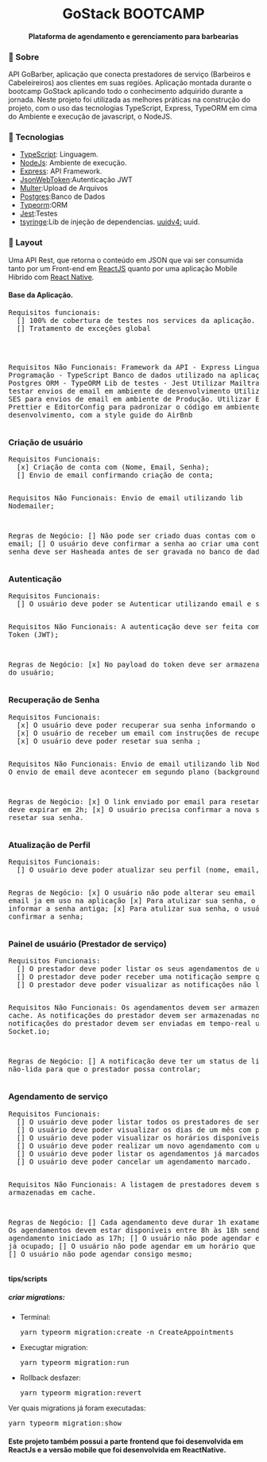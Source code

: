 <h1 align="center">
GoStack BOOTCAMP
</h1>
<h4 align="center">
Plataforma de agendamento e gerenciamento para barbearias
</h4>
<h3>💬 Sobre</h3>
<p>API GoBarber, aplicação que conecta prestadores de serviço (Barbeiros e Cabeleireiros) aos clientes em suas regiões. Aplicação montada durante o bootcamp GoStack aplicando todo o conhecimento adquirido durante a jornada. Neste projeto foi utilizada as melhores práticas na construção do projeto, com o uso das tecnologias TypeScript, Express, TypeORM em cima do Ambiente e execução de javascript, o NodeJS.</p>
<h3>🚀 Tecnologias</h3>
<ul>
	<li><a href="https://www.typescriptlang.org/">TypeScript</a>: Linguagem.</li>
	<li><a href="https://nodejs.org/en/">NodeJs</a>: Ambiente de execução.</li>
	<li><a href="https://expressjs.com/">Express</a>: API Framework.</li>
	<li><a href="https://github.com/auth0/node-jsonwebtoken">JsonWebToken</a>:Autenticação JWT</li>
	<li><a href="https://github.com/expressjs/multer">Multer</a>:Upload de Arquivos</li>
	<li><a href="https://www.postgresql.org/">Postgres</a>:Banco de Dados</li>
	<li><a href="https://typeorm.io/#/">Typeorm</a>:ORM</li>
	<li><a href="https://jestjs.io/">Jest</a>:Testes</li>
	<li><a href="https://github.com/microsoft/tsyringe">tsyringe</a>:Lib de injeção de dependencias. <a href="https://github.com/thenativeweb/uuidv4#readme">uuidv4:</a> uuid.</li>
</ul>
<h3>🔖 Layout</h3>
<p>Uma API Rest, que retorna o conteúdo em JSON que vai ser consumida tanto por um Front-end em <a href="https://reactjs.org/">ReactJS</a> quanto por uma aplicação Mobile Hibrido com <a href="https://reactnative.dev/">React Native</a>.</p>
<h4>Base da Aplicação.</h4>
<pre>
Requisitos funcionais:
  [] 100% de cobertura de testes nos services da aplicação.
  [] Tratamento de exceções global
  <br/>

Requisitos Não Funcionais:
   Framework da API - Express
   Linguagem de Programação - TypeScript
   Banco de dados utilizado na aplicação - Postgres
   ORM - TypeORM
   Lib de testes - Jest
   Utilizar Mailtrap para testar envios de email em ambiente de desenvolvimento
   Utilizar Amazon SES para envios de email em ambiente de Produção.
   Utilizar Eslint, Prettier e EditorConfig para padronizar o código em ambiente de desenvolvimento, com a style guide do AirBnb
</pre>
<h3>Criação de usuário</h3>
<pre>
Requisitos Funcionais:
  [x] Criação de conta com (Nome, Email, Senha);
  [] Envio de email confirmando criação de conta;

Requisitos Não Funcionais:
   Envio de email utilizando lib Nodemailer;

Regras de Negócio:
  [] Não pode ser criado duas contas com o mesmo email;
  [] O usuário deve confirmar a senha ao criar uma conta.
  [] A senha deve ser Hasheada antes de ser gravada no banco de dados;
</pre>
<h3>Autenticação</h3>
<pre>
Requisitos Funcionais:
  [] O usuário deve poder se Autenticar utilizando email e senha;

Requisitos Não Funcionais:
   A autenticação deve ser feita com Json Web Token (JWT);

Regras de Negócio:
  [x] No payload do token deve ser armazenado o ID do usuário;
</pre>
<h3>Recuperação de Senha</h3>
<pre>
Requisitos Funcionais:
  [x] O usuário deve poder recuperar sua senha informando o seu email;
  [x] O usuário de receber um email com instruções de recuperação de senha;
  [x] O usuário deve poder resetar sua senha ;

Requisitos Não Funcionais:
   Envio de email utilizando lib Nodemailer;
   O envio de email deve acontecer em segundo plano (background job);


Regras de Negócio:
  [x] O link enviado por email para resetar a senha, deve expirar em 2h;
  [x] O usuário precisa confirmar a nova senha ao resetar sua senha.
</pre>
<h3>Atualização de Perfil</h3>
<pre>
Requisitos Funcionais:
  [] O usuário deve poder atualizar seu perfil (nome, email, senha, Avatar);

Regras de Negócio:
  [x] O usuário não pode alterar seu email para um email ja em uso na aplicação
  [x] Para atulizar sua senha, o usuário deve informar a senha antiga;
  [x] Para atulizar sua senha, o usuário precisa confirmar a senha;
</pre>
<h3>Painel de usuário (Prestador de serviço)</h3>
<pre>
Requisitos Funcionais:
  [] O prestador deve poder listar os seus agendamentos de um dia especifico;
  [] O prestador deve poder receber uma notificação sempre que houver um novo agendamento;
  [] O prestador deve poder visualizar as notificações não lidas;


Requisitos Não Funcionais:
   Os agendamentos devem ser armazenados em cache.
   As notificações do prestador devem ser armazenadas no MongoDB;
   As notificações do prestador devem ser enviadas em tempo-real utilizando Socket.io;

Regras de Negócio:
  [] A notificação deve ter um status de lida ou não-lida para que o prestador possa controlar;
</pre>
<h3>Agendamento de serviço</h3>
<pre>
Requisitos Funcionais:
  [] O usuário deve poder listar todos os prestadores de serviço cadastrados;
  [] O usuário deve poder visualizar os dias de um mês com pelo menos um horário disponível de um prestador;
  [] O usuário deve poder visualizar os horários disponíveis de um dia especifico de um prestador;
  [] O usuário deve poder realizar um novo agendamento com um prestador;
  [] O usuário deve poder listar os agendamentos já marcados;
  [] O usuário deve poder cancelar um agendamento marcado.

Requisitos Não Funcionais:
   A listagem de prestadores devem ser armazenadas em cache.

Regras de Negócio:
  [] Cada agendamento deve durar 1h exatamente;
  [] Os agendamentos devem estar disponíveis entre 8h às 18h sendo o último agendamento iniciado as 17h;
  [] O usuário não pode agendar em um horário já ocupado;
  [] O usuário não pode agendar em um horário que já passou;
  [] O usuário não pode agendar consigo mesmo;
</pre>
<h4>tips/scripts</h4>
<h5>criar migrations:</h5>
<ul>
	<li>Terminal: <pre>yarn typeorm migration:create -n CreateAppointments</pre></li>
	<li>Execugtar migration: <pre>yarn typeorm migration:run</pre></li>
	<li>Rollback desfazer: <pre>yarn typeorm migration:revert</pre></li>
</ul>
<p>Ver quais migrations já foram executadas:</p>
<pre>yarn typeorm migration:show</pre>
<h4>Este projeto também possui a parte frontend que foi desenvolvida em ReactJs e a versão mobile que foi desenvolvida em ReactNative.</h4>

